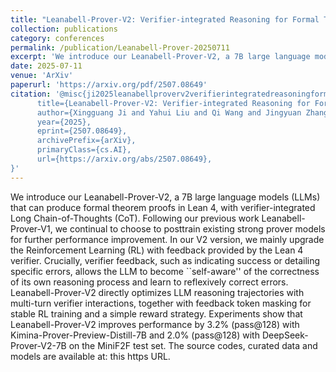 ```yaml
---
title: "Leanabell-Prover-V2: Verifier-integrated Reasoning for Formal Theorem Proving via Reinforcement Learning"
collection: publications
category: conferences
permalink: /publication/Leanabell-Prover-20250711
excerpt: 'We introduce our Leanabell-Prover-V2, a 7B large language models (LLMs) that can produce formal theorem proofs in Lean 4, with verifier-integrated Long Chain-of-Thoughts (CoT). Following our previous work Leanabell-Prover-V1, we continual to choose to posttrain existing strong prover models for further performance improvement. In our V2 version, we mainly upgrade the Reinforcement Learning (RL) with feedback provided by the Lean 4 verifier.'
date: 2025-07-11
venue: 'ArXiv'
paperurl: 'https://arxiv.org/pdf/2507.08649'
citation: '@misc{ji2025leanabellproverv2verifierintegratedreasoningformal,
      title={Leanabell-Prover-V2: Verifier-integrated Reasoning for Formal Theorem Proving via Reinforcement Learning}, 
      author={Xingguang Ji and Yahui Liu and Qi Wang and Jingyuan Zhang and Yang Yue and Rui Shi and Chenxi Sun and Fuzheng Zhang and Guorui Zhou and Kun Gai},
      year={2025},
      eprint={2507.08649},
      archivePrefix={arXiv},
      primaryClass={cs.AI},
      url={https://arxiv.org/abs/2507.08649}, 
}'
---
```


We introduce our Leanabell-Prover-V2, a 7B large language models (LLMs) that can produce formal theorem proofs in Lean 4, with verifier-integrated Long Chain-of-Thoughts (CoT). Following our previous work Leanabell-Prover-V1, we continual to choose to posttrain existing strong prover models for further performance improvement. In our V2 version, we mainly upgrade the Reinforcement Learning (RL) with feedback provided by the Lean 4 verifier. Crucially, verifier feedback, such as indicating success or detailing specific errors, allows the LLM to become ``self-aware'' of the correctness of its own reasoning process and learn to reflexively correct errors. Leanabell-Prover-V2 directly optimizes LLM reasoning trajectories with multi-turn verifier interactions, together with feedback token masking for stable RL training and a simple reward strategy. Experiments show that Leanabell-Prover-V2 improves performance by 3.2% (pass@128) with Kimina-Prover-Preview-Distill-7B and 2.0% (pass@128) with DeepSeek-Prover-V2-7B on the MiniF2F test set. The source codes, curated data and models are available at: this https URL.
